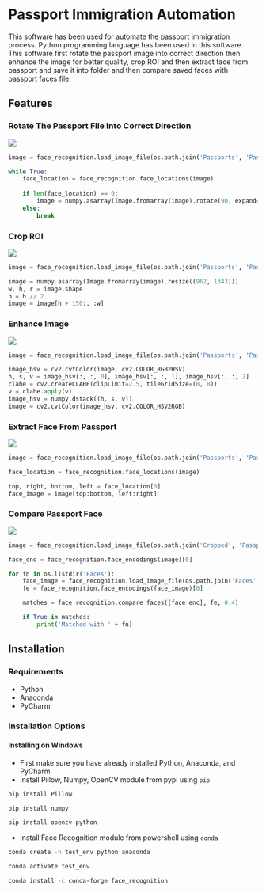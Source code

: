 # Passport Immigration Automation
This software has been used for automate the passport immigration process. Python programming language has been used in this software. This software first rotate the passport image into correct direction then enhance the image for better quality, crop ROI and then extract face from passport and save it into folder and then compare saved faces with passport faces file.

## Features
### Rotate The Passport File Into Correct Direction
![](https://i.ibb.co/9qyFZPb/rotate.png)
```python
image = face_recognition.load_image_file(os.path.join('Passports', 'Passport-001.jpg'))

while True:
    face_location = face_recognition.face_locations(image)
    
    if len(face_location) == 0:
        image = numpy.asarray(Image.fromarray(image).rotate(90, expand=True))
    else:
        break
```
### Crop ROI
![](https://i.ibb.co/Qcmj1p8/rotate.png)
```python
image = face_recognition.load_image_file(os.path.join('Passports', 'Passport-001.jpg'))

image = numpy.asarray(Image.fromarray(image).resize((962, 1343)))
w, h, r = image.shape
h = h // 2
image = image[h + 150:, :w]
```
### Enhance Image
![](https://i.ibb.co/hXW3SYh/a.png)
```python
image = face_recognition.load_image_file(os.path.join('Passports', 'Passport-001.jpg'))

image_hsv = cv2.cvtColor(image, cv2.COLOR_RGB2HSV)
h, s, v = image_hsv[:, :, 0], image_hsv[:, :, 1], image_hsv[:, :, 2]
clahe = cv2.createCLAHE(clipLimit=2.5, tileGridSize=(8, 8))
v = clahe.apply(v)
image_hsv = numpy.dstack((h, s, v))
image = cv2.cvtColor(image_hsv, cv2.COLOR_HSV2RGB)
```
### Extract Face From Passport
![](https://i.ibb.co/QPgkj0t/rotate.png)
```python
image = face_recognition.load_image_file(os.path.join('Passports', 'Passport-001.jpg'))

face_location = face_recognition.face_locations(image)

top, right, bottom, left = face_location[0]
face_image = image[top:bottom, left:right]
```
### Compare Passport Face
![](https://i.ibb.co/Y8TTmMm/rotate.png)
```python
image = face_recognition.load_image_file(os.path.join('Cropped', 'Passport-001.jpg'))

face_enc = face_recognition.face_encodings(image)[0]

for fn in os.listdir('Faces'):
    face_image = face_recognition.load_image_file(os.path.join('Faces', fn))
    fe = face_recognition.face_encodings(face_image)[0]

    matches = face_recognition.compare_faces([face_enc], fe, 0.4)

    if True in matches:
        print('Matched with ' + fn)
```
## Installation
### Requirements
  * Python
  * Anaconda
  * PyCharm
### Installation Options
#### Installing on Windows
  * First make sure you have already installed Python, Anaconda, and PyCharm
  * Install Pillow, Numpy, OpenCV module from pypi using `pip`

```bash
pip install Pillow
```
```bash
pip install numpy
```
```bash
pip install opencv-python
```
  * Install Face Recognition module from powershell using `conda`
```bash
conda create -n test_env python anaconda
```
```bash
conda activate test_env
```
```bash
conda install -c conda-forge face_recognition
```
